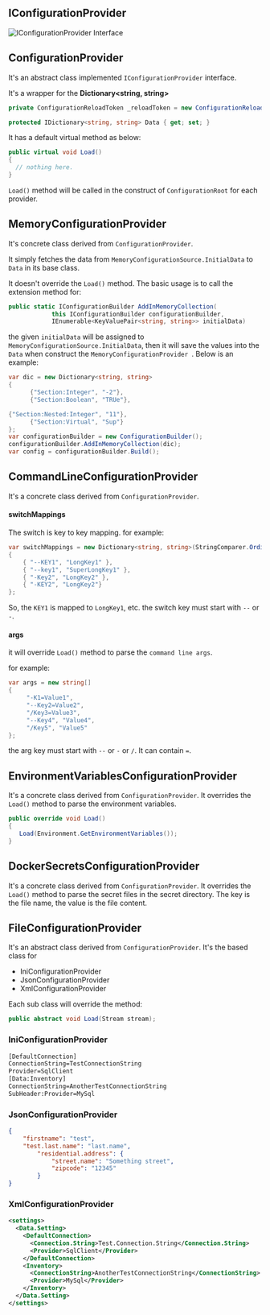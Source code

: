 ## IConfigurationProvider

![IConfigurationProvider Interface](https://github.com/xuzhg/AspNetCore/blob/master/Images/IConfigurationProvider.png)


## ConfigurationProvider
It's an abstract class implemented `IConfigurationProvider` interface.

It's a wrapper for the **Dictionary<string, string>**

```C#
private ConfigurationReloadToken _reloadToken = new ConfigurationReloadToken();

protected IDictionary<string, string> Data { get; set; }
```

It has a default virtual method as below:
```C#
public virtual void Load()
{
  // nothing here.
}
```
`Load()` method will be called in the construct of `ConfigurationRoot` for each provider.


## MemoryConfigurationProvider

It's concrete class derived from `ConfigurationProvider`.

It simply fetches the data from `MemoryConfigurationSource.InitialData` to `Data` in its base class.

It doesn't override the `Load()` method.
The basic usage is to call the extension method for:

```C#
public static IConfigurationBuilder AddInMemoryCollection(
            this IConfigurationBuilder configurationBuilder,
            IEnumerable<KeyValuePair<string, string>> initialData)
```
the given `initialData` will be assigned to `MemoryConfigurationSource.InitialData`, then it will save the values into the `Data` when construct the `MemoryConfigurationProvider `.
Below is an example:

```C#
var dic = new Dictionary<string, string>
{
      {"Section:Integer", "-2"},
      {"Section:Boolean", "TRUe"},

{"Section:Nested:Integer", "11"},
      {"Section:Virtual", "Sup"}
};
var configurationBuilder = new ConfigurationBuilder();
configurationBuilder.AddInMemoryCollection(dic);
var config = configurationBuilder.Build();

```

## CommandLineConfigurationProvider

It's a concrete class derived from `ConfigurationProvider`.

#### switchMappings
The switch is key to key mapping. for example:

```C#
var switchMappings = new Dictionary<string, string>(StringComparer.Ordinal)
{
    { "--KEY1", "LongKey1" },
    { "--key1", "SuperLongKey1" },
    { "-Key2", "LongKey2" },
    { "-KEY2", "LongKey2"}
};
```
So, the `KEY1` is mapped to `LongKey1`, etc.
the switch key must start with `--` or `-`.

#### args

it will override `Load()` method to parse the `command line args`.

for example:
```C#
var args = new string[]
{
     "-K1=Value1",
     "--Key2=Value2",
     "/Key3=Value3",
     "--Key4", "Value4",
     "/Key5", "Value5"
};
```
the arg key must start with `--` or `-` or `/`. It can contain `=`.

## EnvironmentVariablesConfigurationProvider

It's a concrete class derived from `ConfigurationProvider`. 
It overrides the `Load()` method to parse the environment variables.
```C#
public override void Load()
{
   Load(Environment.GetEnvironmentVariables());
}
```

## DockerSecretsConfigurationProvider
It's a concrete class derived from `ConfigurationProvider`. 
It overrides the `Load()` method to parse the secret files in the secret directory.
The key is the file name, the value is the file content.

## FileConfigurationProvider

It's an abstract class derived from `ConfigurationProvider`. 
It's the based class for 
- IniConfigurationProvider
- JsonConfigurationProvider
- XmlConfigurationProvider

Each sub class will override the method:
```C#
public abstract void Load(Stream stream);
```

### IniConfigurationProvider

```txt
[DefaultConnection]
ConnectionString=TestConnectionString
Provider=SqlClient
[Data:Inventory]
ConnectionString=AnotherTestConnectionString
SubHeader:Provider=MySql
```

### JsonConfigurationProvider
```json
{
    "firstname": "test",
    "test.last.name": "last.name",
        "residential.address": {
            "street.name": "Something street",
            "zipcode": "12345"
        }
}
```

### XmlConfigurationProvider

```xml
<settings>
  <Data.Setting>
    <DefaultConnection>
      <Connection.String>Test.Connection.String</Connection.String>
      <Provider>SqlClient</Provider>
    </DefaultConnection>
    <Inventory>
      <ConnectionString>AnotherTestConnectionString</ConnectionString>
      <Provider>MySql</Provider>
    </Inventory>
  </Data.Setting>
</settings>
```
